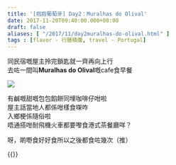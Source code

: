 ```yaml
---
title: '[抱抱葡萄牙] Day2：Muralhas do Olival'
date: 2017-11-20T09:40:00.000+08:00
draft: false
aliases: [ "/2017/11/day2muralhas-do-olival.html" ]
tags : [flavor - 行膳積腹, travel - Portugal]
---
```


同民宿嘅屋主拎完鎖匙就一齊再向上行  
去咗一間叫**Muralhas do Olival**嘅cafe食早餐  

[![](https://c1.staticflickr.com/5/4236/35772640676_ab034470b3_z.jpg)](https://c1.staticflickr.com/5/4236/35772640676_ab034470b3_z.jpg)

有鹹嘅甜嘅包包餡餅同埋咖啡仔咁啦  
屋主話當地人都係咁樣食㗎咋  
入鄉梗係隨俗啦  
唔通搭咁耐飛機火車都要嚟食港式茶餐廳咩？  
  
呀，啲嘢食好好食所以之後都食咗幾次（推）  
  
  

{{<portugal>}}  
